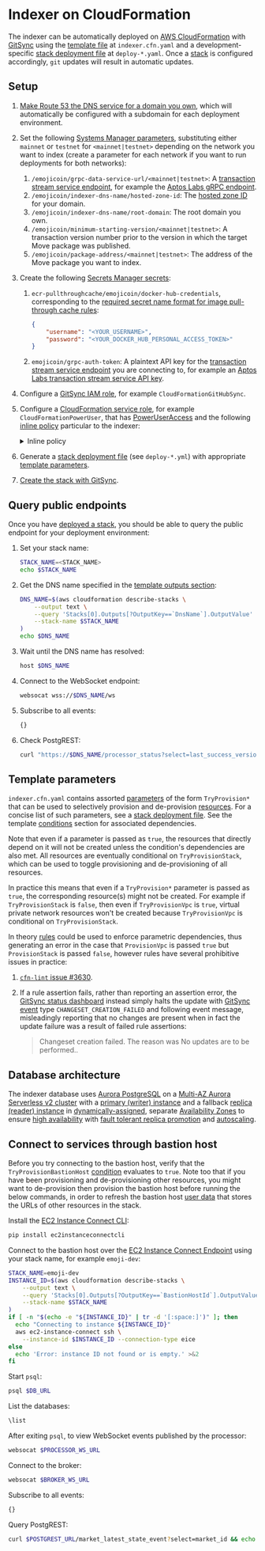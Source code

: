 <!---
cspell:word ec2instanceconnectcli
cspell:word eice
-->

# Indexer on CloudFormation

The indexer can be automatically deployed on [AWS CloudFormation] with [GitSync]
using the [template file] at `indexer.cfn.yaml` and a development-specific
[stack deployment file] at `deploy-*.yaml`. Once a [stack] is configured
accordingly, `git` updates will result in automatic updates.

## Setup

1. [Make Route 53 the DNS service for a domain you own], which will
   automatically be configured with a subdomain for each deployment environment.

1. Set the following [Systems Manager parameters], substituting either `mainnet`
   or `testnet` for `<mainnet|testnet>` depending on the network you want to
   index (create a parameter for each network if you want to run deployments for
   both networks):

   1. `/emojicoin/grpc-data-service-url/<mainnet|testnet>`: A
      [transaction stream service endpoint], for example the
      [Aptos Labs gRPC endpoint].
   1. `/emojicoin/indexer-dns-name/hosted-zone-id`: The [hosted zone ID] for
      your domain.
   1. `/emojicoin/indexer-dns-name/root-domain`: The root domain you own.
   1. `/emojicoin/minimum-starting-version/<mainnet|testnet>`: A transaction
      version number prior to the version in which the target Move package was
      published.
   1. `/emojicoin/package-address/<mainnet|testnet>`: The address of the Move
      package you want to index.

1. Create the following [Secrets Manager secrets]:

   1. `ecr-pullthroughcache/emojicoin/docker-hub-credentials`, corresponding to
      the [required secret name format for image pull-through cache rules]:

      ```json
      {
          "username": "<YOUR_USERNAME>",
          "password": "<YOUR_DOCKER_HUB_PERSONAL_ACCESS_TOKEN>"
      }
      ```

   1. `emojicoin/grpc-auth-token`: A plaintext API key for the
      [transaction stream service endpoint] you are connecting to, for example
      an [Aptos Labs transaction stream service API key].

1. Configure a [GitSync IAM role], for example `CloudFormationGitHubSync`.

1. Configure a [CloudFormation service role], for example
   `CloudFormationPowerUser`, that has [PowerUserAccess] and the following
   [inline policy] particular to the indexer:

   <!-- markdownlint-disable MD033 -->

   <details>
    <summary>Inline policy</summary>

   <!-- markdownlint-enable MD033 -->

   ```json
   {
     "Version": "2012-10-17",
     "Statement": [
       {
         "Effect": "Allow",
         "Action": [
           "ecr:BatchCheckLayerAvailability",
           "ecr:BatchGetImage",
           "ecr:CreatePullThroughCacheRule",
           "ecr:DeletePullThroughCacheRule",
           "ecr:DescribePullThroughCacheRules",
           "ecr:GetDownloadUrlForLayer",
           "iam:AddRoleToInstanceProfile",
           "iam:AttachRolePolicy",
           "iam:CreateInstanceProfile",
           "iam:CreateRole",
           "iam:DeleteInstanceProfile",
           "iam:DeleteRole",
           "iam:DeleteRolePolicy",
           "iam:DetachRolePolicy",
           "iam:GetRole",
           "iam:PassRole",
           "iam:PutRolePolicy",
           "iam:RemoveRoleFromInstanceProfile",
           "iam:TagRole",
           "logs:CreateLogStream",
           "logs:PutLogEvents"
         ],
         "Resource": "*"
       }
     ]
   }
   ```

   </details>

1. Generate a [stack deployment file] (see `deploy-*.yml`) with appropriate
   [template parameters](#template-parameters).

1. [Create the stack with GitSync].

## Query public endpoints

Once you have [deployed a stack](#setup), you should be able to query the public
endpoint for your deployment environment:

1. Set your stack name:

   ```sh
   STACK_NAME=<STACK_NAME>
   echo $STACK_NAME
   ```

1. Get the DNS name specified in the [template outputs section]:

   ```sh
   DNS_NAME=$(aws cloudformation describe-stacks \
       --output text \
       --query 'Stacks[0].Outputs[?OutputKey==`DnsName`].OutputValue' \
       --stack-name $STACK_NAME
   )
   echo $DNS_NAME
   ```

1. Wait until the DNS name has resolved:

   ```sh
   host $DNS_NAME
   ```

1. Connect to the WebSocket endpoint:

   ```sh
   websocat wss://$DNS_NAME/ws
   ```

1. Subscribe to all events:

   ```sh
   {}
   ```

1. Check PostgREST:

   ```sh
   curl "https://$DNS_NAME/processor_status?select=last_success_version"
   ```

## Template parameters

`indexer.cfn.yaml` contains assorted [parameters] of the form `TryProvision*`
that can be used to selectively provision and de-provision [resources]. For a
concise list of such parameters, see a [stack deployment file]. See the template
[conditions] section for associated dependencies.

Note that even if a parameter is passed as `true`, the resources that directly
depend on it will not be created unless the condition's dependencies are also
met. All resources are eventually conditional on `TryProvisionStack`, which can
be used to toggle provisioning and de-provisioning of all resources.

In practice this means that even if a `TryProvision*` parameter is passed as
`true`, the corresponding resource(s) might not be created. For example if
`TryProvisionStack` is `false`, then even if `TryProvisionVpc` is `true`,
virtual private network resources won't be created because `TryProvisionVpc`
is conditional on `TryProvisionStack`.

In theory [rules] could be used to enforce parametric dependencies, thus
generating an error in the case that `ProvisionVpc` is passed `true` but
`ProvisionStack` is passed `false`, however rules have several prohibitive
issues in practice:

1. [`cfn-lint` issue #3630].

1. If a rule assertion fails, rather than reporting an assertion error, the
   [GitSync status dashboard] instead simply halts the update with
   [GitSync event] type `CHANGESET_CREATION_FAILED` and following event message,
   misleadingly reporting that no changes are present when in fact the update
   failure was a result of failed rule assertions:

   > Changeset creation failed. The reason was No updates are to be performed..

## Database architecture

The indexer database uses [Aurora PostgreSQL] on a
[Multi-AZ Aurora Serverless v2 cluster] with a
[primary (writer) instance][aurora clusters] and a fallback
[replica (reader) instance][aurora clusters] in
[dynamically-assigned][auto-selection of aurora az], separate
[Availability Zones][aurora availability zones] to ensure
[high availability][high availability for aurora] with
[fault tolerant replica promotion] and [autoscaling][aurora autoscaling].

## Connect to services through bastion host

Before you try connecting to the bastion host, verify that the
`TryProvisionBastionHost` [condition][conditions] evaluates to `true`. Note too
that if you have been provisioning and de-provisioning other resources, you
might want to de-provision then provision the bastion host before running the
below commands, in order to refresh the bastion host [user data] that stores the
URLs of other resources in the stack.

Install the [EC2 Instance Connect CLI]:

```sh
pip install ec2instanceconnectcli
```

Connect to the bastion host over the [EC2 Instance Connect Endpoint] using your
stack name, for example `emoji-dev`:

```sh
STACK_NAME=emoji-dev
INSTANCE_ID=$(aws cloudformation describe-stacks \
    --output text \
    --query 'Stacks[0].Outputs[?OutputKey==`BastionHostId`].OutputValue' \
    --stack-name $STACK_NAME
)
if [ -n "$(echo -e "${INSTANCE_ID}" | tr -d '[:space:]')" ]; then
  echo "Connecting to instance ${INSTANCE_ID}"
  aws ec2-instance-connect ssh \
    --instance-id $INSTANCE_ID --connection-type eice
else
  echo 'Error: instance ID not found or is empty.' >&2
fi
```

Start `psql`:

```sh
psql $DB_URL
```

List the databases:

```sh
\list
```

After exiting `psql`, to view WebSocket events published by the processor:

```sh
websocat $PROCESSOR_WS_URL
```

Connect to the broker:

```sh
websocat $BROKER_WS_URL
```

Subscribe to all events:

```sh
{}
```

Query PostgREST:

```sh
curl $POSTGREST_URL/market_latest_state_event?select=market_id && echo
```

[aptos labs grpc endpoint]: https://aptos.dev/en/build/indexer/txn-stream/aptos-hosted-txn-stream#endpoints
[aptos labs transaction stream service api key]: https://aptos.dev/en/build/indexer/txn-stream/aptos-hosted-txn-stream#authorization-via-api-key
[aurora autoscaling]: https://docs.aws.amazon.com/AmazonRDS/latest/AuroraUserGuide/aurora-serverless-v2.how-it-works.html#aurora-serverless-v2.how-it-works.scaling
[aurora availability zones]: https://docs.aws.amazon.com/AmazonRDS/latest/AuroraUserGuide/Concepts.RegionsAndAvailabilityZones.html
[aurora clusters]: https://docs.aws.amazon.com/AmazonRDS/latest/AuroraUserGuide/Aurora.Overview.html
[aurora postgresql]: https://docs.aws.amazon.com/AmazonRDS/latest/AuroraUserGuide/Aurora.AuroraPostgreSQL.html
[auto-selection of aurora az]: https://docs.aws.amazon.com/AWSCloudFormation/latest/UserGuide/aws-resource-rds-dbinstance.html#cfn-rds-dbinstance-availabilityzone
[aws cloudformation]: https://docs.aws.amazon.com/AWSCloudFormation/latest/UserGuide/Welcome.html
[cloudformation service role]: https://docs.aws.amazon.com/AWSCloudFormation/latest/UserGuide/using-iam-servicerole.html
[conditions]: https://docs.aws.amazon.com/AWSCloudFormation/latest/UserGuide/conditions-section-structure.html
[create the stack with gitsync]: https://docs.aws.amazon.com/AWSCloudFormation/latest/UserGuide/git-sync-walkthrough.html
[ec2 instance connect cli]: https://github.com/aws/aws-ec2-instance-connect-cli
[ec2 instance connect endpoint]: https://docs.aws.amazon.com/AWSEC2/latest/UserGuide/connect-using-eice.html
[fault tolerant replica promotion]: https://docs.aws.amazon.com/AmazonRDS/latest/AuroraUserGuide/Concepts.AuroraHighAvailability.html#Aurora.Managing.FaultTolerance
[gitsync]: https://docs.aws.amazon.com/AWSCloudFormation/latest/UserGuide/git-sync.html
[gitsync event]: https://docs.aws.amazon.com/AWSCloudFormation/latest/UserGuide/git-sync-status.html#git-sync-status-sync-events
[gitsync iam role]: https://docs.aws.amazon.com/AWSCloudFormation/latest/UserGuide/git-sync-prereq.html#git-sync-prereq-iam
[gitsync status dashboard]: https://docs.aws.amazon.com/AWSCloudFormation/latest/UserGuide/git-sync-status.html
[high availability for aurora]: https://docs.aws.amazon.com/AmazonRDS/latest/AuroraUserGuide/Concepts.AuroraHighAvailability.html
[hosted zone id]: https://docs.aws.amazon.com/Route53/latest/DeveloperGuide/ListInfoOnHostedZone.html
[inline policy]: https://docs.aws.amazon.com/IAM/latest/UserGuide/access_policies_managed-vs-inline.html#inline-policies
[make route 53 the dns service for a domain you own]: https://docs.aws.amazon.com/Route53/latest/DeveloperGuide/migrate-dns-domain-in-use.html
[multi-az aurora serverless v2 cluster]: https://docs.aws.amazon.com/AmazonRDS/latest/AuroraUserGuide/aurora-serverless-v2.how-it-works.html#aurora-serverless.ha
[parameters]: https://docs.aws.amazon.com/AWSCloudFormation/latest/UserGuide/parameters-section-structure.html
[poweruseraccess]: https://docs.aws.amazon.com/aws-managed-policy/latest/reference/PowerUserAccess.html
[required secret name format for image pull-through cache rules]: https://docs.aws.amazon.com/AWSCloudFormation/latest/UserGuide/aws-resource-ecr-pullthroughcacherule.html#cfn-ecr-pullthroughcacherule-credentialarn
[resources]: https://docs.aws.amazon.com/AWSCloudFormation/latest/UserGuide/resources-section-structure.html
[rules]: https://docs.aws.amazon.com/AWSCloudFormation/latest/UserGuide/rules-section-structure.html
[secrets manager secrets]: https://docs.aws.amazon.com/secretsmanager/latest/userguide/create_secret.html
[stack]: https://docs.aws.amazon.com/AWSCloudFormation/latest/UserGuide/stacks.html
[stack deployment file]: https://docs.aws.amazon.com/AWSCloudFormation/latest/UserGuide/git-sync-concepts-terms.html#git-sync-concepts-terms-depoyment-file
[systems manager parameters]: https://docs.aws.amazon.com/systems-manager/latest/userguide/systems-manager-parameter-store.html
[template file]: https://docs.aws.amazon.com/AWSCloudFormation/latest/UserGuide/gettingstarted.templatebasics.html
[template outputs section]: https://docs.aws.amazon.com/AWSCloudFormation/latest/UserGuide/outputs-section-structure.html
[transaction stream service endpoint]: https://aptos.dev/en/build/indexer/txn-stream
[user data]: https://docs.aws.amazon.com/AWSEC2/latest/UserGuide/user-data.html
[`cfn-lint` issue #3630]: https://github.com/aws-cloudformation/cfn-lint/issues/3630
